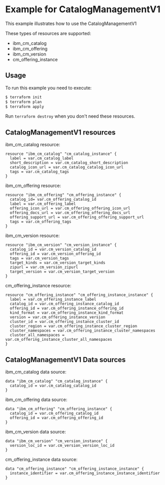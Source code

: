 # Example for CatalogManagementV1

This example illustrates how to use the CatalogManagementV1

These types of resources are supported:

* ibm_cm_catalog
* ibm_cm_offering
* ibm_cm_version
* cm_offering_instance

## Usage

To run this example you need to execute:

```bash
$ terraform init
$ terraform plan
$ terraform apply
```

Run `terraform destroy` when you don't need these resources.


## CatalogManagementV1 resources

ibm_cm_catalog resource:

```hcl
resource "ibm_cm_catalog" "cm_catalog_instance" {
  label = var.cm_catalog_label
  short_description = var.cm_catalog_short_description
  catalog_icon_url = var.cm_catalog_catalog_icon_url
  tags = var.cm_catalog_tags
}
```
ibm_cm_offering resource:

```hcl
resource "ibm_cm_offering" "cm_offering_instance" {
  catalog_id= var.cm_offering_catalog_id
  label = var.cm_offering_label
  offering_icon_url = var.cm_offering_offering_icon_url
  offering_docs_url = var.cm_offering_offering_docs_url
  offering_support_url = var.cm_offering_offering_support_url
  tags = var.cm_offering_tags
}
```
ibm_cm_version resource:

```hcl
resource "ibm_cm_version" "cm_version_instance" {
  catalog_id = var.cm_version_catalog_id
  offering_id = var.cm_version_offering_id
  tags = var.cm_version_tags
  target_kinds = var.cm_version_target_kinds
  zipurl = var.cm_version_zipurl
  target_version = var.cm_version_target_version
}
```
cm_offering_instance resource:

```hcl
resource "cm_offering_instance" "cm_offering_instance_instance" {
  label = var.cm_offering_instance_label
  catalog_id = var.cm_offering_instance_catalog_id
  offering_id = var.cm_offering_instance_offering_id
  kind_format = var.cm_offering_instance_kind_format
  version = var.cm_offering_instance_version
  cluster_id = var.cm_offering_instance_cluster_id
  cluster_region = var.cm_offering_instance_cluster_region
  cluster_namespaces = var.cm_offering_instance_cluster_namespaces
  cluster_all_namespaces = var.cm_offering_instance_cluster_all_namespaces
}
```

## CatalogManagementV1 Data sources

ibm_cm_catalog data source:

```hcl
data "ibm_cm_catalog" "cm_catalog_instance" {
  catalog_id = var.cm_catalog_catalog_id
}
```
ibm_cm_offering data source:

```hcl
data "ibm_cm_offering" "cm_offering_instance" {
  catalog_id = var.cm_offering_catalog_id
  offering_id = var.cm_offering_offering_id
}
```
ibm_cm_version data source:

```hcl
data "ibm_cm_version" "cm_version_instance" {
  version_loc_id = var.cm_version_version_loc_id
}
```
cm_offering_instance data source:

```hcl
data "cm_offering_instance" "cm_offering_instance_instance" {
  instance_identifier = var.cm_offering_instance_instance_identifier
}
```